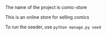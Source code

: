The name of the project is comic-store

This is an online store for selling comics

To run the seeder, use `python manage.py seed`
